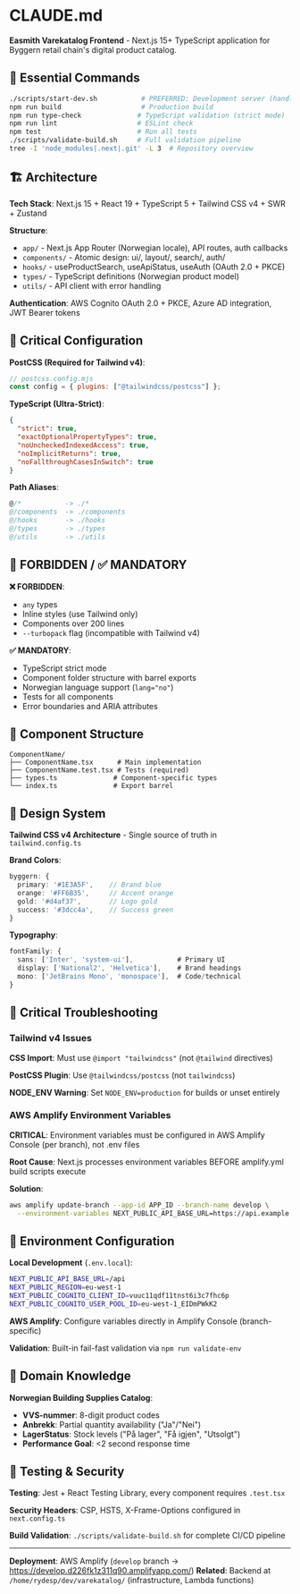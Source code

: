 # CLAUDE.md

**Easmith Varekatalog Frontend** - Next.js 15+ TypeScript application for Byggern retail chain's digital product catalog.

## 🚀 Essential Commands

```bash
./scripts/start-dev.sh           # PREFERRED: Development server (handles port conflicts)
npm run build                    # Production build
npm run type-check              # TypeScript validation (strict mode)
npm run lint                    # ESLint check
npm test                        # Run all tests
./scripts/validate-build.sh     # Full validation pipeline
tree -I 'node_modules|.next|.git' -L 3  # Repository overview
```

## 🏗️ Architecture

**Tech Stack**: Next.js 15 + React 19 + TypeScript 5 + Tailwind CSS v4 + SWR + Zustand

**Structure**:
- `app/` - Next.js App Router (Norwegian locale), API routes, auth callbacks
- `components/` - Atomic design: ui/, layout/, search/, auth/
- `hooks/` - useProductSearch, useApiStatus, useAuth (OAuth 2.0 + PKCE)
- `types/` - TypeScript definitions (Norwegian product model)
- `utils/` - API client with error handling

**Authentication**: AWS Cognito OAuth 2.0 + PKCE, Azure AD integration, JWT Bearer tokens

## 🔧 Critical Configuration

**PostCSS (Required for Tailwind v4)**:
```javascript
// postcss.config.mjs
const config = { plugins: ["@tailwindcss/postcss"] };
```

**TypeScript (Ultra-Strict)**:
```json
{
  "strict": true,
  "exactOptionalPropertyTypes": true,
  "noUncheckedIndexedAccess": true,
  "noImplicitReturns": true,
  "noFallthroughCasesInSwitch": true
}
```

**Path Aliases**:
```typescript
@/*           -> ./*
@/components  -> ./components
@/hooks       -> ./hooks  
@/types       -> ./types
@/utils       -> ./utils
```

## 🚨 FORBIDDEN / ✅ MANDATORY

**❌ FORBIDDEN**:
- `any` types
- Inline styles (use Tailwind only)
- Components over 200 lines
- `--turbopack` flag (incompatible with Tailwind v4)

**✅ MANDATORY**:
- TypeScript strict mode
- Component folder structure with barrel exports
- Norwegian language support (`lang="no"`)
- Tests for all components
- Error boundaries and ARIA attributes

## 📁 Component Structure

```
ComponentName/
├── ComponentName.tsx      # Main implementation
├── ComponentName.test.tsx # Tests (required)
├── types.ts              # Component-specific types
└── index.ts              # Export barrel
```

## 🎨 Design System

**Tailwind CSS v4 Architecture** - Single source of truth in `tailwind.config.ts`

**Brand Colors**:
```typescript
byggern: {
  primary: '#1E3A5F',    // Brand blue
  orange: '#FF6B35',     // Accent orange
  gold: '#d4af37',       // Logo gold
  success: '#3dcc4a',    // Success green
}
```

**Typography**:
```typescript
fontFamily: {
  sans: ['Inter', 'system-ui'],           # Primary UI
  display: ['National2', 'Helvetica'],    # Brand headings
  mono: ['JetBrains Mono', 'monospace'],  # Code/technical
}
```

## 🚨 Critical Troubleshooting

### Tailwind v4 Issues

**CSS Import**: Must use `@import "tailwindcss"` (not `@tailwind` directives)

**PostCSS Plugin**: Use `@tailwindcss/postcss` (not `tailwindcss`)

**NODE_ENV Warning**: Set `NODE_ENV=production` for builds or unset entirely

### AWS Amplify Environment Variables

**CRITICAL**: Environment variables must be configured in AWS Amplify Console (per branch), not .env files

**Root Cause**: Next.js processes environment variables BEFORE amplify.yml build scripts execute

**Solution**:
```bash
aws amplify update-branch --app-id APP_ID --branch-name develop \
  --environment-variables NEXT_PUBLIC_API_BASE_URL=https://api.example.com
```

## 🔗 Environment Configuration

**Local Development** (`.env.local`):
```bash
NEXT_PUBLIC_API_BASE_URL=/api
NEXT_PUBLIC_REGION=eu-west-1
NEXT_PUBLIC_COGNITO_CLIENT_ID=vuuc11qdf11tnst6i3c7fhc6p
NEXT_PUBLIC_COGNITO_USER_POOL_ID=eu-west-1_EIDmPWkK2
```

**AWS Amplify**: Configure variables directly in Amplify Console (branch-specific)

**Validation**: Built-in fail-fast validation via `npm run validate-env`

## 🎯 Domain Knowledge

**Norwegian Building Supplies Catalog**:
- **VVS-nummer**: 8-digit product codes
- **Anbrekk**: Partial quantity availability ("Ja"/"Nei")
- **LagerStatus**: Stock levels ("På lager", "Få igjen", "Utsolgt")
- **Performance Goal**: <2 second response time

## 🧪 Testing & Security

**Testing**: Jest + React Testing Library, every component requires `.test.tsx`

**Security Headers**: CSP, HSTS, X-Frame-Options configured in `next.config.ts`

**Build Validation**: `./scripts/validate-build.sh` for complete CI/CD pipeline

---

**Deployment**: AWS Amplify (`develop` branch → https://develop.d226fk1z311q90.amplifyapp.com/)
**Related**: Backend at `/home/rydesp/dev/varekatalog/` (infrastructure, Lambda functions)